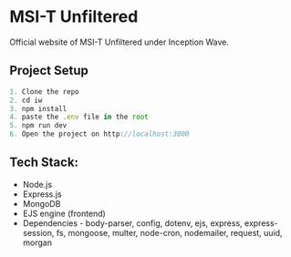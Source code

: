 # MSI-T Unfiltered

Official website of MSI-T Unfiltered under Inception Wave.

## Project Setup

```javascript
1. Clone the repo
2. cd iw
3. npm install
4. paste the .env file in the root
5. npm run dev
6. Open the project on http://localhost:3000
```

## Tech Stack:

- Node.js
- Express.js
- MongoDB
- EJS engine (frontend)
- Dependencies - body-parser, config, dotenv, ejs, express, express-session, fs, mongoose, multer, node-cron, nodemailer, request, uuid, morgan

